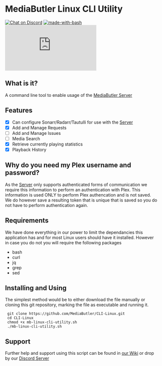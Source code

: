 # MediaButler Linux CLI Utility

[![Chat on Discord](https://img.shields.io/discord/379374148436230144.svg)](https://discord.gg/nH9t5sm)
[![made-with-bash](https://img.shields.io/badge/Made%20with-Bash-1f425f.svg)](https://www.gnu.org/software/bash/)
[![](https://badge-size.herokuapp.com/MediaButler/CLI-Linux/master/mb-linux-cli-utility.sh)](https://github.com/MediaButler/CLI-Linux/blob/master/mb-linux-cli-utility.sh)

## What is it?

A command line tool to enable usage of the [MediaButler Server](https://github.com/MediaButler/Server)

## Features

 - [x] Can configure Sonarr/Radarr/Tautulli for use with the [Server](https://github.com/MediaButler/Server)
 - [x] Add and Manage Requests
 - [ ] Add and Manage Issues
 - [ ] Media Search
 - [x] Retrieve currently playing statistics
 - [x] Playback History

 ## Why do you need my Plex username and password?

 As the [Server](https://github.com/MediaButler/Server) only supports authenticated forms of communication we require this information to perform an authentication with Plex. This information is used ONLY to perform Plex authencation and is not saved. We do however save a resulting token that is unique that is saved so you do not have to perform authentication again.

 ## Requirements

 We have done everything in our power to limit the dependancies this application has and for most Linux users should have it installed. However in case you do not you will require the following packages

  - bash
  - curl
  - jq
  - grep
  - sed

 ## Installing and Using

 The simplest method would be to either download the file manually or cloning this git repository, marking the file as executable and running it.

     git clone https://github.com/MediaButler/CLI-Linux.git
     cd CLI-Linux
     chmod +x mb-linux-cli-utility.sh
     ./mb-linux-cli-utility.sh

## Support

Further help and support using this script can be found in [our Wiki](https://github.com/MediaButler/Wiki/wiki) or drop by our [Discord Server](https://discord.gg/nH9t5sm)